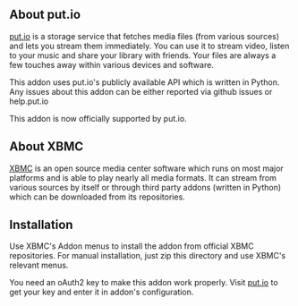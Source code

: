 About put.io
---------------------------------------

[put.io](http://put.io) is a storage service that fetches media files (from various
sources) and lets you stream them immediately. You can use it to stream video, listen
to your music and share your library with friends. Your files are always a few touches
away within various devices and software.

This addon uses put.io's publicly available API which is written in Python. Any
issues about this addon can be either reported via github issues or help.put.io

This addon is now officially supported by put.io.

About XBMC
---------------------------------------

[XBMC](http://xbmc.org) is an open source media center software which runs on most major
platforms and is able to play nearly all media formats. It can stream from various
sources by itself or through third party addons (written in Python) which can be
downloaded from its repositories.

Installation
---------------------------------------

Use XBMC's Addon menus to install the addon from official XBMC repositories. For manual
installation, just zip this directory and use XBMC's relevant menus.

You need an oAuth2 key to make this addon work properly. Visit [put.io](http://put.io/xbmc)
to get your key and enter it in addon's configuration.
